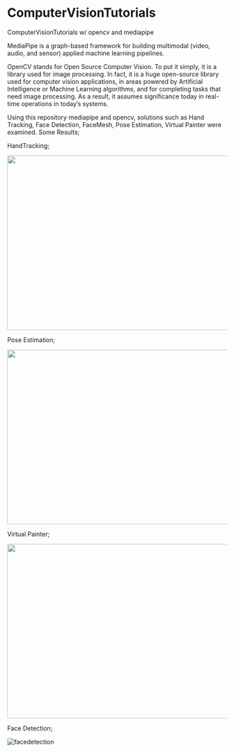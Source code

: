 # ComputerVisionTutorials
ComputerVisionTutorials w/ opencv and mediapipe

MediaPipe is a graph-based framework for building multimodal (video, audio, and sensor) applied machine learning pipelines. 

OpenCV stands for Open Source Computer Vision. To put it simply, it is a library used for image processing. In fact, it is a huge open-source library used for computer vision applications, in areas powered by Artificial Intelligence or Machine Learning algorithms, and for completing tasks that need image processing. As a result, it assumes significance today in real-time operations in today’s systems. 

Using this repository mediapipe and opencv, solutions such as Hand Tracking, Face Detection, FaceMesh, Pose Estimation, Virtual Painter were examined.
Some Results;

HandTracking;

<img src="https://user-images.githubusercontent.com/75543671/169319102-e627f0f8-f31b-4c98-9617-4aac057faf3e.gif" width="800" height="400"/>


Pose Estimation;

<img src="https://user-images.githubusercontent.com/75543671/169323389-62d30a04-6ee4-4c8b-a544-22a222a148cc.gif" width="800" height="400"/>

Virtual Painter;

<img src="https://user-images.githubusercontent.com/75543671/169546235-a3f691ca-85bd-4923-ab19-b9eb0af3e197.gif" width="800" height="400"/>


Face Detection;

![facedetection](https://user-images.githubusercontent.com/75543671/169322617-4f75f54d-02ad-467a-ae70-150abe1c0b7c.png)
